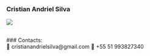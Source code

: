 ### Cristian Andriel Silva ###


<p align="left">
  <a target="_blank" href="https://www.linkedin.com/in/cristian-andriel-924190233/](https://www.linkedin.com/in/cristian-andriel-924190233/" alt="Linkedin">
  <img src="https://img.shields.io/badge/-LinkedIn-%230077B5?style=for-the-badge&logo=linkedin&logoColor=white" target="_blank"></a> 
</p>
  
  <br>
  ### Contacts:
  <br>
  📧 cristianandrielsilva@gmail.com
  📱 +55 51 993827340
